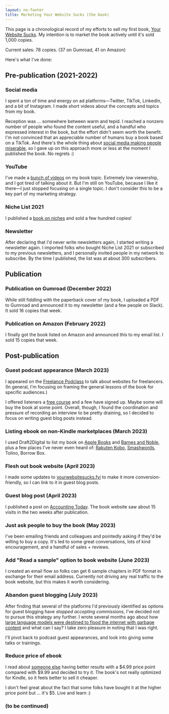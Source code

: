 ```yaml
---
layout: no-footer
title: Marketing Your Website Sucks (the book)
---
```


This page is a chronological record of my efforts to sell my first book, [Your Website Sucks](https://www.amazon.com/dp/B0BVSXB5W7). My intention is to market the book actively until it's sold 1,000 copies.

Current sales: 78 copies. (37 on Gumroad, 41 on Amazon)

Here's what I've done:

## Pre-publication (2021-2022)

### Social media

I spent a ton of time and energy on ad platforms—Twitter, TikTok, LinkedIn, and a bit of Instagram. I made short videos about the concepts and topics from my book.

Reception was ... somewhere between warm and tepid. I reached a nonzero number of people who found the content useful, and a handful who expressed interest in the book, but the effort didn't seem worth the benefit. I'm not convinced that an appreciable number of humans buy a book based on a TikTok. And there's the whole thing about [social media making people miserable](https://garden.briandavidhall.com/don-t-let-social-media-make-you-miserable), so I gave up on this approach more or less at the moment I published the book. No regrets :)

### YouTube

I've made a [bunch of videos](https://www.youtube.com/@briandavidhall) on my book topic. Extremely low viewership, and I got tired of talking about it. But I'm still on YouTube, because I like it there—I just stopped focusing on a single topic. I don't consider this to be a key part of my marketing strategy.

### Niche List 2021

I published a [book on niches](https://gum.co/niche-list) and sold a few hundred copies!

### Newsletter

After declaring that I'd never write newsletters again, I started writing a newsletter again. I imported folks who bought Niche List 2021 or subscribed to my previous newsletters, and I personally invited people in my network to subscribe. By the time I published, the list was at about 300 subscribers.

## Publication

### Publication on Gumroad (December 2022)

While still fiddling with the paperback cover of my book, I uploaded a PDF to Gumroad and announced it to my newsletter (and a few people on Slack). It sold 16 copies that week.

### Publication on Amazon (February 2022)

I finally got the book listed on Amazon and announced _this_ to my email list. I sold 15 copies that week.

## Post-publication

### Guest podcast appearance (March 2023)

I appeared on the [Freelance Podclass](https://www.freelanceu.com/freeupodcast/website-set-up-class/) to talk about websites for freelancers. (In general, I'm focusing on framing the general lessons of the book for specific audiences.)

I offered listeners a [free course](https://gum.co/freelance-website-blueprint) and a few have signed up. Maybe some will buy the book at some point. Overall, though, I found the coordination and pressure of recording an interview to be pretty draining, so I decided to focus on writing guest blog posts instead.

### Listing ebook on non-Kindle marketplaces (March 2023)

I used Draft2Digital to list my book on [Apple Books](https://books.apple.com/us/book/id6446703556) and [Barnes and Noble](https://www.barnesandnoble.com/w/your-website-sucks-brian-david-hall/1143252488;jsessionid=9E6A7C270BD882C045BD53C6715565F2.prodny_store01-atgap16?ean=2940166936639), plus a few places I've never even heard of: [Rakuten Kobo](https://www.kobo.com/us/en/ebook/your-website-sucks), [Smashwords](https://www.smashwords.com/books/view/1367956), Tolino, Borrow Box.

### Flesh out book website (April 2023)

I made some updates to [yourwebsitesucks.fyi](https://yourwebsitesucks.fyi/) to make it more conversion-friendly, so I can link to it in guest blog posts.

### Guest blog post (April 2023)

I published a post on [Accounting Today](https://www.accountingtoday.com/opinion/how-to-optimize-your-website-for-leads). The book website saw about 15 visits in the two weeks after publication.

### Just ask people to buy the book (May 2023)

I've been emailing friends and colleagues and pointedly asking if they'd be willing to buy a copy. It's led to some great conversations, lots of kind encouragement, and a handful of sales + reviews.

### Add "Read a sample" option to book website (June 2023)

I created an email flow so folks can get 6 sample chapters in PDF format in exchange for their email address. Currently not driving any real traffic to the book website, but this makes it worth considering.

### Abandon guest blogging (July 2023)

After finding that several of the platforms I'd previously identified as options for guest blogging have _stopped accepting commissions_, I've decided not to pursue this strategy any further. I wrote several months ago about how [large language models were destined to flood the internet with garbage content](https://briandavidhall.com/why-i-wont-use-ai/) and what can I say? I take zero pleasure in noting that I was right. 

I'll pivot back to podcast guest appearances, and look into giving some talks or trainings.

### Reduce price of ebook

I read about [someone else](https://twitter.com/p_millerd/status/1675675024911368193) having better results with a $4.99 price point compared with $9.99 and decided to try it. The book's not really optimized for Kindle, so it feels better to sell it cheaper.

I don't feel great about the fact that some folks have bought it at the higher price point but ... it's $5. Live and learn :)

### (to be continued)

